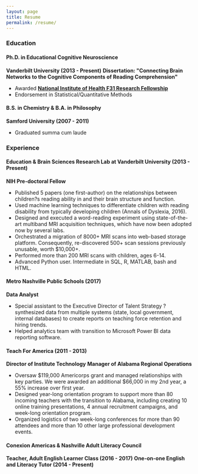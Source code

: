 ```yaml
---
layout: page
title: Resume
permalink: /resume/
---
```


### Education
#### Ph.D. in Educational Cognitive Neuroscience
**Vanderbilt University (2013 - Present)**
**Dissertation: "Connecting Brain Networks to the Cognitive Components of Reading Comprehension"**
- Awarded **[National Institute of Health F31 Research Fellowship](https://projectreporter.nih.gov/project_info_description.cfm?aid=9328269&icde=35806628)**
- Endorsement in Statistical/Quantitative Methods

#### B.S. in Chemistry & B.A. in Philosophy
**Samford University (2007 - 2011)**
- Graduated summa cum laude

### Experience
#### Education & Brain Sciences Research Lab at Vanderbilt University (2013 - Present)
**NIH Pre-doctoral Fellow**
- Published 5 papers (one first-author) on the relationships between children?s reading ability in and their brain structure and function. 
- Used machine learning techniques to differentiate children with reading disability from typically developing children (Annals of Dyslexia, 2016).
- Designed and executed a word-reading experiment using state-of-the-art multiband MRI acquisition techniques, which have now been adopted now by several labs.
- Orchestrated a migration of 8000+ MRI scans into web-based storage platform. Consequently, re-discovered 500+ scan sessions previously unusable, worth $10,000+.
- Performed more than 200 MRI scans with children, ages 6-14.
- Advanced Python user. Intermediate in SQL, R, MATLAB, bash and HTML.

#### Metro Nashville Public Schools (2017)
**Data Analyst**
- Special assistant to the Executive Director of Talent Strategy ? synthesized data from multiple systems (state, local government, internal databases) to create reports on teaching force retention and hiring trends. 
- Helped analytics team with transition to Microsoft Power BI data reporting software.

#### Teach For America (2011 - 2013)
**Director of Institute Technology**
**Manager of Alabama Regional Operations**
- Oversaw $119,000 Americorps grant and managed relationships with key parties. We were awarded an additional $66,000 in my 2nd year, a 55% increase over first year.
- Designed year-long orientation program to support more than 80 incoming teachers with the transition to Alabama, including creating 10 online training presentations, 4 annual recruitment campaigns, and week-long orientation program.
- Organized logistics of two week-long conferences for more than 90 attendees and more than 10 other large professional development events.

#### Conexion Americas & Nashville Adult Literacy Council		
**Teacher, Adult English Learner Class (2016 - 2017)**
**One-on-one English and Literacy Tutor (2014 - Present)**
